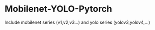 # Mobilenet-YOLO-Pytorch
Include mobilenet series (v1,v2,v3...) and yolo series (yolov3,yolov4,...)

